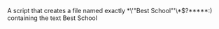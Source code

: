 A script that creates a file named exactly \*\\'"Best School"\'\\*$\?\*\*\*\*\*:) containing the text Best School
